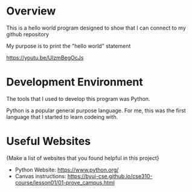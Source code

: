 # Overview

This is a hello world program designed to show that I can connect to my github repository

My purpose is to print the "hello world" statement

https://youtu.be/UIzmBegOcJs

# Development Environment

The tools that I used to develop this program was Python.

Python is a popular general purpose language. For me, this was the first language that I started to learn codeing with.

# Useful Websites

{Make a list of websites that you found helpful in this project}
* Python Website: https://www.python.org/
* Canvas instructions: https://byui-cse.github.io/cse310-course/lesson01/01-prove_campus.html